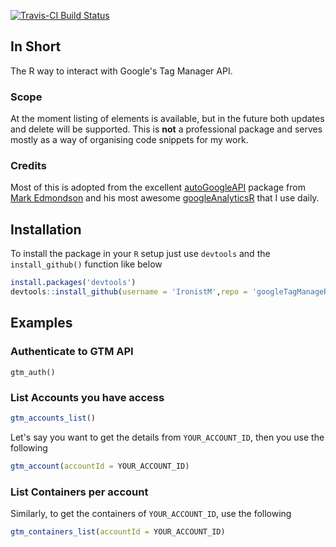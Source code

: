 [![Travis-CI Build Status](https://travis-ci.org/IronistM/googleTagManageR.svg?branch=master)](https://travis-ci.org/IronistM/googleTagManageR)

## In Short
The R way to interact with Google's Tag Manager API.

### Scope
At the moment listing of elements is available, but in the future both updates
and delete will be supported. This is **not** a professional package and serves mostly as a way of organising code snippets for my work.

### Credits
Most of this is adopted from the excellent [autoGoogleAPI](https://github.com/MarkEdmondson1234/autoGoogleAPI) package from [Mark Edmondson](r@sunholo.com) and his most awesome [googleAnalyticsR](http://code.markedmondson.me/googleAnalyticsR) that I use daily.

## Installation
To install the package in your `R` setup just use `devtools` and the `install_github()` function like below


```R
install.packages('devtools')
devtools::install_github(username = 'IronistM',repo = 'googleTagManageR')
```
## Examples

### Authenticate to GTM API

```
gtm_auth()
```

### List Accounts you have access



```R
gtm_accounts_list()
```

Let's say you want to get the details from `YOUR_ACCOUNT_ID`, then you use the following

```R
gtm_account(accountId = YOUR_ACCOUNT_ID)
```

### List Containers per account

Similarly, to get the containers of `YOUR_ACCOUNT_ID`, use the following

```R
gtm_containers_list(accountId = YOUR_ACCOUNT_ID)
```
